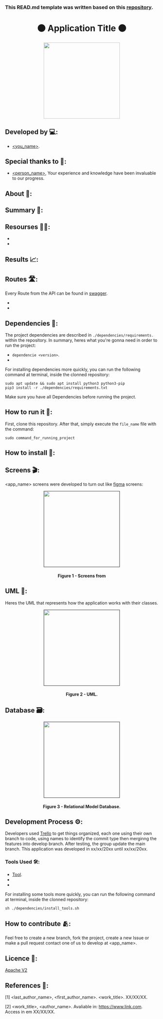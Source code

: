 ### This READ.md template was written based on this [repository](https://github.com/FernandoSchett/github_readme_template).

<h1 align="center">🟠 Application Title 🟠</h1>

<div align="center">
	<a href="link_for_webite">
	<img height = "250em" src = "" />
    </a>
</div>

## Developed by 💻:
- [<you_name>](https://github.com/FernandoSchett).

## Special thanks to 🥰:
- [<person_name>](https://github.com/<profile_username>), Your experience and knowledge have been invaluable to our progress.


## About 🤔:

## Summary 📝:

## Resourses 🧑‍🔬:

- 
- 


## Results 📈:

## Routes 🛣️:
Every Route from the API can be found in [swagger](). 

-
-

## Dependencies 🚚:

The project dependencies are described in  ```./dependencies/requirements.``` within the repository. In summary, heres what you're gonna need in order to run the project:

- ```dependencie <version>```.
- 

For installing dependencies more quickly, you can run the following command at terminal, inside the clonned repository:

	sudo apt update && sudo apt install python3 python3-pip
    pip3 install -r ./dependencies/requirements.txt

Make sure you have all Dependencies before running the project.

## How to run it 🏃:

First, clone this repository. After that, simply execute the ```file_name``` file with the command:

    sudo command_for_running_project

## How to install 🔬:

## Screens 🎬:

<app_name> screens were developed to turn out like [figma](link_for_figma) screens:

<div align="center">
	<a href="">
	<img height = "250em" src = "" />
    </a>
</div>
<h4 align="center">Figure 1 - Screens from <app_name> </h4>


## UML‍ 💬:

Heres the UML that represents how the application works with their classes.

<div align="center">
	<a href="">
	<img height = "250em" src = "" />
    </a>
</div>
<h4 align="center">Figure 2 - <app_name> UML.</h4>


## Database 🗃️:

<div align="center">
	<a href="">
	<img height = "250em" src = "" />
    </a>
</div>

<h4 align="center">Figure 3 - Relational Model Database.</h4>

## Development Process ⚙️:

Developers used [Trello]() to get things organized, each one using their own branch to code, using names to identify the commit type then merginng the features into develop branch. After testing, the group update the main branch. This application was developed in xx/xx/20xx until xx/xx/20xx.

### Tools Used 🛠️: 

- [Tool](http:link.com). 
- 
- 

For installing some tools more quickly, you can run the following command at terminal, inside the clonned repository:

    sh ./dependencies/install_tools.sh
	
## How to contribute 🫂:

Feel free to create a new branch, fork the project, create a new Issue or make a pull request contact one of us to develop at <app_name>.

## Licence 📜:

[Apache V2](https://choosealicense.com/licenses/apache-2.0/)

## References 📙:
	
[1] <last_author_name>, <first_author_name>. <work_title>. XX/XX/XX.
	
[2] <work_title>, <author_name>. Avaliable in: <https://www.link.com>. Access in em XX/XX/XX.
